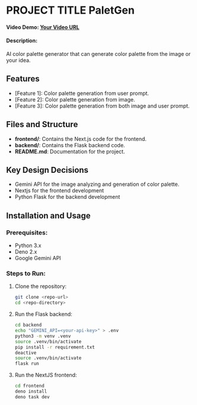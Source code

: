 # PROJECT TITLE PaletGen

#### Video Demo: [Your Video URL](<URL HERE>)

#### Description:
AI color palette generator that can generate color palette from the image or your idea.

## Features
- [Feature 1]: Color palette generation from user prompt.
- [Feature 2]: Color palette generation from image.
- [Feature 3]: Color palette generation from both image and user prompt.

## Files and Structure
- **frontend/**: Contains the Next.js code for the frontend.
- **backend/**: Contains the Flask backend code.
- **README.md**: Documentation for the project.

## Key Design Decisions
- Gemini API for the image analyzing and generation of color palette.
- Nextjs for the frontend development
- Python Flask for the backend development

## Installation and Usage
### Prerequisites:
- Python 3.x
- Deno 2.x
- Google Gemini API

### Steps to Run:
1. Clone the repository:
   ```bash
   git clone <repo-url>
   cd <repo-directory>
   ```
2. Run the Flask backend:
   ```bash
   cd backend
   echo "GEMINI_API=<your-api-key>" > .env
   python3 -m venv .venv
   source .venv/bin/activate
   pip install -r requirement.txt
   deactive
   source .venv/bin/activate
   flask run
3. Run the NextJS frontend:
   ```bash
   cd frontend
   deno install
   deno task dev
   ```

